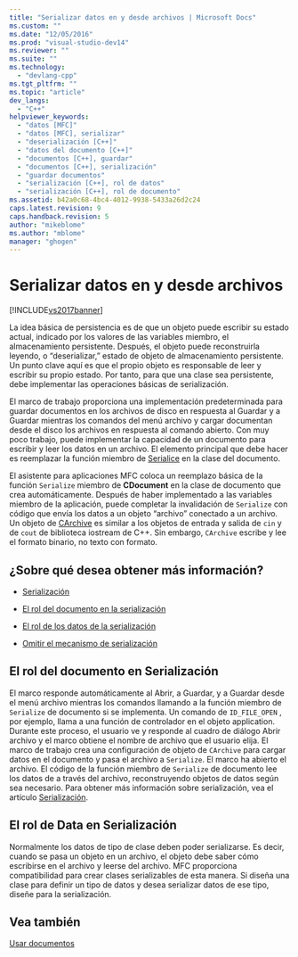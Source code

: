 ```yaml
---
title: "Serializar datos en y desde archivos | Microsoft Docs"
ms.custom: ""
ms.date: "12/05/2016"
ms.prod: "visual-studio-dev14"
ms.reviewer: ""
ms.suite: ""
ms.technology: 
  - "devlang-cpp"
ms.tgt_pltfrm: ""
ms.topic: "article"
dev_langs: 
  - "C++"
helpviewer_keywords: 
  - "datos [MFC]"
  - "datos [MFC], serializar"
  - "deserialización [C++]"
  - "datos del documento [C++]"
  - "documentos [C++], guardar"
  - "documentos [C++], serialización"
  - "guardar documentos"
  - "serialización [C++], rol de datos"
  - "serialización [C++], rol de documento"
ms.assetid: b42a0c68-4bc4-4012-9938-5433a26d2c24
caps.latest.revision: 9
caps.handback.revision: 5
author: "mikeblome"
ms.author: "mblome"
manager: "ghogen"
---
```

# Serializar datos en y desde archivos
[!INCLUDE[vs2017banner](../assembler/inline/includes/vs2017banner.md)]

La idea básica de persistencia es de que un objeto puede escribir su estado actual, indicado por los valores de las variables miembro, el almacenamiento persistente.  Después, el objeto puede reconstruirla leyendo, o “deserializar,” estado de objeto de almacenamiento persistente.  Un punto clave aquí es que el propio objeto es responsable de leer y escribir su propio estado.  Por tanto, para que una clase sea persistente, debe implementar las operaciones básicas de serialización.  
  
 El marco de trabajo proporciona una implementación predeterminada para guardar documentos en los archivos de disco en respuesta al Guardar y a Guardar mientras los comandos del menú archivo y cargar documentan desde el disco los archivos en respuesta al comando abierto.  Con muy poco trabajo, puede implementar la capacidad de un documento para escribir y leer los datos en un archivo.  El elemento principal que debe hacer es reemplazar la función miembro de [Serialice](../Topic/CObject::Serialize.md) en la clase del documento.  
  
 El asistente para aplicaciones MFC coloca un reemplazo básica de la función `Serialize` miembro de **CDocument** en la clase de documento que crea automáticamente.  Después de haber implementado a las variables miembro de la aplicación, puede completar la invalidación de `Serialize` con código que envía los datos a un objeto “archivo” conectado a un archivo.  Un objeto de [CArchive](../mfc/reference/carchive-class.md) es similar a los objetos de entrada y salida de `cin` y de `cout` de biblioteca iostream de C\+\+.  Sin embargo, `CArchive` escribe y lee el formato binario, no texto con formato.  
  
## ¿Sobre qué desea obtener más información?  
  
-   [Serialización](../mfc/serialization-in-mfc.md)  
  
-   [El rol del documento en la serialización](#_core_the_document.92.s_role_in_serialization)  
  
-   [El rol de los datos de la serialización](#_core_the_data.92.s_role_in_serialization)  
  
-   [Omitir el mecanismo de serialización](../mfc/bypassing-the-serialization-mechanism.md)  
  
##  <a name="_core_the_document.92.s_role_in_serialization"></a> El rol del documento en Serialización  
 El marco responde automáticamente al Abrir, a Guardar, y a Guardar desde el menú archivo mientras los comandos llamando a la función miembro de `Serialize` de documento si se implementa.  Un comando de `ID_FILE_OPEN` , por ejemplo, llama a una función de controlador en el objeto application.  Durante este proceso, el usuario ve y responde al cuadro de diálogo Abrir archivo y el marco obtiene el nombre de archivo que el usuario elija.  El marco de trabajo crea una configuración de objeto de `CArchive` para cargar datos en el documento y pasa el archivo a `Serialize`.  El marco ha abierto el archivo.  El código de la función miembro de `Serialize` de documento lee los datos de a través del archivo, reconstruyendo objetos de datos según sea necesario.  Para obtener más información sobre serialización, vea el artículo [Serialización](../mfc/serialization-in-mfc.md).  
  
##  <a name="_core_the_data.92.s_role_in_serialization"></a> El rol de Data en Serialización  
 Normalmente los datos de tipo de clase deben poder serializarse.  Es decir, cuando se pasa un objeto en un archivo, el objeto debe saber cómo escribirse en el archivo y leerse del archivo.  MFC proporciona compatibilidad para crear clases serializables de esta manera.  Si diseña una clase para definir un tipo de datos y desea serializar datos de ese tipo, diseñe para la serialización.  
  
## Vea también  
 [Usar documentos](../mfc/using-documents.md)
